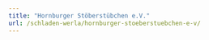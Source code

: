 ```yaml
---
title: "Hornburger Stöberstübchen e.V."
url: /schladen-werla/hornburger-stoeberstuebchen-e-v/
---
```

